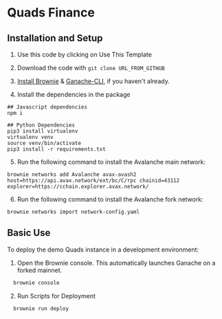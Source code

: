 # Quads Finance

## Installation and Setup

1. Use this code by clicking on Use This Template

2. Download the code with `git clone URL_FROM_GITHUB`

3. [Install Brownie](https://eth-brownie.readthedocs.io/en/stable/install.html) & [Ganache-CLI](https://github.com/trufflesuite/ganache-cli), if you haven't already.

4. Install the dependencies in the package

```
## Javascript dependencies
npm i

## Python Dependencies
pip3 install virtualenv
virtualenv venv
source venv/bin/activate
pip3 install -r requirements.txt
```

5. Run the following command to install the Avalanche main network:

```
brownie networks add Avalanche avax-avash2 host=https://api.avax.network/ext/bc/C/rpc chainid=43112 explorer=https://cchain.explorer.avax.network/
```

6. Run the following command to install the Avalanche fork network:

```
brownie networks import network-config.yaml
```

## Basic Use

To deploy the demo Quads instance in a development environment:

1. Open the Brownie console. This automatically launches Ganache on a forked mainnet.

```bash
  brownie console
```

2. Run Scripts for Deployment

```
  brownie run deploy
```
